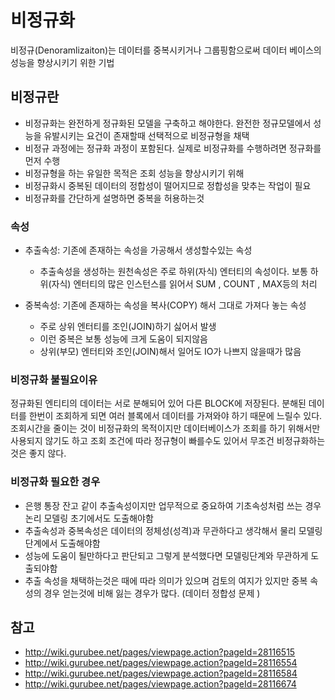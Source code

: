 # 비정규화

비정규(Denoramlizaiton)는 데이터를 중복시키거나 그룹핑함으로써 데이터 베이스의 성능을 향상시키기 위한 기법



## 비정규란

- 비정규화는 완전하게 정규화된 모델을 구축하고 해야한다. 완전한 정규모델에서 성능을 유발시키는 요건이 존재할때 선택적으로 비정규형을 채택
- 비정규 과정에는 정규화 과정이 포함된다. 실제로 비정규화를 수행하려면 정규화를 먼저 수행
- 비정규형을 하는 유일한 목적은 조회 성능을 향상시키기 위해
- 비정규화시 중복된 데이터의 정합성이 떨어지므로 정합성을 맞추는 작업이 필요
- 비정규화를 간단하게 설명하면 중복을 허용하는것



### 속성

- 추출속성: 기존에 존재하는 속성을 가공해서 생성할수있는 속성
  - 추출속성을 생성하는 원천속성은 주로 하위(자식) 엔터티의 속성이다. 보통 하위(자식) 엔터티의 많은 인스턴스를 읽어서 SUM , COUNT , MAX등의 처리

- 중복속성: 기존에 존재하는 속성을 복사(COPY) 해서 그대로 가져다 놓는 속성
  - 주로 상위 엔터티를 조인(JOIN)하기 싫어서 발생
  - 이런 중복은 보통 성능에 크게 도움이 되지않음
  - 상위(부모) 엔터티와 조인(JOIN)해서 일어도 IO가 나쁘지 않을때가 많음



### 비정규화 불필요이유

정규화된 엔티티의 데이터는 서로 분해되어 있어 다른 BLOCK에 저장된다. 분해된 데이터를 한번이 조회하게 되면 여러 블록에서 데이터를 가져와야 하기 때문에 느릴수 있다. 조회시간을 줄이는 것이 비정규화의 목적이지만 데이터베이스가 조회를 하기 위해서만 사용되지 않기도 하고 조회 조건에 따라 정규형이 빠를수도 있어서 무조건 비정규화하는 것은 좋지 않다.



### 비정규화 필요한 경우

- 은행 통장 잔고 같이 추출속성이지만 업무적으로 중요하여 기초속성처럼 쓰는 경우 논리 모델링 초기에서도 도출해야함
- 추출속성과 중복속성은 데이터의 정체성(성격)과 무관하다고 생각해서 물리 모델링 단계에서 도출해야함
- 성능에 도움이 될만하다고 판단되고 그렇게 분석했다면 모델링단계와 무관하게 도출되야함
- 추출 속성을 채택하는것은 때에 따라 의미가 있으며 검토의 여지가 있지만 중복 속성의 경우 얻는것에 비해 잃는 경우가 많다. (데이터 정합성 문제 )





## 참고

- http://wiki.gurubee.net/pages/viewpage.action?pageId=28116515
- http://wiki.gurubee.net/pages/viewpage.action?pageId=28116554
- http://wiki.gurubee.net/pages/viewpage.action?pageId=28116584
- http://wiki.gurubee.net/pages/viewpage.action?pageId=28116674